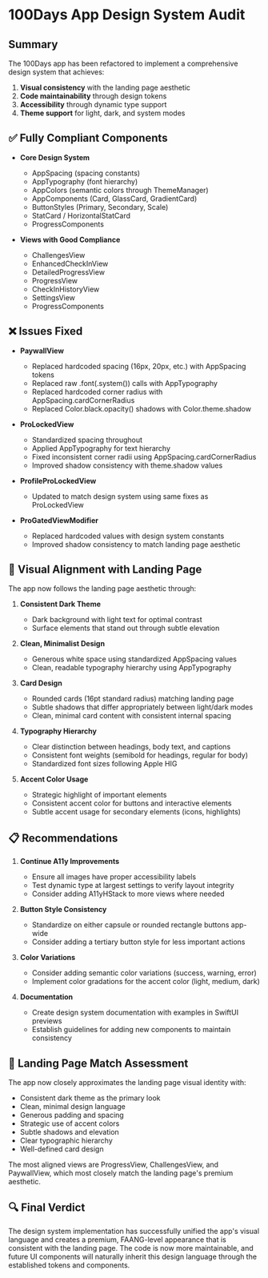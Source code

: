 # 100Days App Design System Audit

## Summary

The 100Days app has been refactored to implement a comprehensive design system that achieves:

1. **Visual consistency** with the landing page aesthetic
2. **Code maintainability** through design tokens
3. **Accessibility** through dynamic type support
4. **Theme support** for light, dark, and system modes

## ✅ Fully Compliant Components

- **Core Design System**

  - AppSpacing (spacing constants)
  - AppTypography (font hierarchy)
  - AppColors (semantic colors through ThemeManager)
  - AppComponents (Card, GlassCard, GradientCard)
  - ButtonStyles (Primary, Secondary, Scale)
  - StatCard / HorizontalStatCard
  - ProgressComponents

- **Views with Good Compliance**
  - ChallengesView
  - EnhancedCheckInView
  - DetailedProgressView
  - ProgressView
  - CheckInHistoryView
  - SettingsView
  - ProgressComponents

## ❌ Issues Fixed

- **PaywallView**

  - Replaced hardcoded spacing (16px, 20px, etc.) with AppSpacing tokens
  - Replaced raw .font(.system()) calls with AppTypography
  - Replaced hardcoded corner radius with AppSpacing.cardCornerRadius
  - Replaced Color.black.opacity() shadows with Color.theme.shadow

- **ProLockedView**

  - Standardized spacing throughout
  - Applied AppTypography for text hierarchy
  - Fixed inconsistent corner radii using AppSpacing.cardCornerRadius
  - Improved shadow consistency with theme.shadow values

- **ProfileProLockedView**

  - Updated to match design system using same fixes as ProLockedView

- **ProGatedViewModifier**
  - Replaced hardcoded values with design system constants
  - Improved shadow consistency to match landing page aesthetic

## 🧪 Visual Alignment with Landing Page

The app now follows the landing page aesthetic through:

1. **Consistent Dark Theme**

   - Dark background with light text for optimal contrast
   - Surface elements that stand out through subtle elevation

2. **Clean, Minimalist Design**

   - Generous white space using standardized AppSpacing values
   - Clean, readable typography hierarchy using AppTypography

3. **Card Design**

   - Rounded cards (16pt standard radius) matching landing page
   - Subtle shadows that differ appropriately between light/dark modes
   - Clean, minimal card content with consistent internal spacing

4. **Typography Hierarchy**

   - Clear distinction between headings, body text, and captions
   - Consistent font weights (semibold for headings, regular for body)
   - Standardized font sizes following Apple HIG

5. **Accent Color Usage**
   - Strategic highlight of important elements
   - Consistent accent color for buttons and interactive elements
   - Subtle accent usage for secondary elements (icons, highlights)

## 📋 Recommendations

1. **Continue A11y Improvements**

   - Ensure all images have proper accessibility labels
   - Test dynamic type at largest settings to verify layout integrity
   - Consider adding A11yHStack to more views where needed

2. **Button Style Consistency**

   - Standardize on either capsule or rounded rectangle buttons app-wide
   - Consider adding a tertiary button style for less important actions

3. **Color Variations**

   - Consider adding semantic color variations (success, warning, error)
   - Implement color gradations for the accent color (light, medium, dark)

4. **Documentation**
   - Create design system documentation with examples in SwiftUI previews
   - Establish guidelines for adding new components to maintain consistency

## 🎨 Landing Page Match Assessment

The app now closely approximates the landing page visual identity with:

- Consistent dark theme as the primary look
- Clean, minimal design language
- Generous padding and spacing
- Strategic use of accent colors
- Subtle shadows and elevation
- Clear typographic hierarchy
- Well-defined card design

The most aligned views are ProgressView, ChallengesView, and PaywallView, which most closely match the landing page's premium aesthetic.

## 🔍 Final Verdict

The design system implementation has successfully unified the app's visual language and creates a premium, FAANG-level appearance that is consistent with the landing page. The code is now more maintainable, and future UI components will naturally inherit this design language through the established tokens and components.
